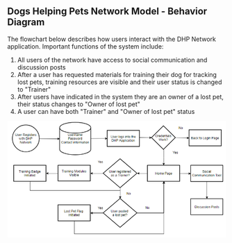 ## Dogs Helping Pets Network Model - Behavior Diagram

The flowchart below describes how users interact with the DHP Network application. Important functions of the system include:

1. All users of the network have access to social communication and discussion posts
2. After a user has requested materials for training their dog for tracking lost pets, training resources are visible and their user status is changed to "Trainer"
3. After users have indicated in the system they are an owner of a lost pet, their status changes to "Owner of lost pet"
4. A user can have both "Trainer" and "Owner of lost pet" status

![Behavior Diagram](../images/Behavior_Diagram.PNG)